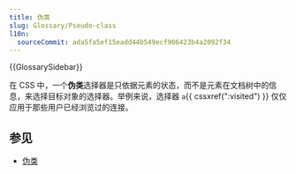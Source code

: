 ```yaml
---
title: 伪类
slug: Glossary/Pseudo-class
l10n:
  sourceCommit: ada5fa5ef15eadd44b549ecf906423b4a2092f34
---
```


{{GlossarySidebar}}

在 CSS 中，一个**伪类**选择器是只依据元素的状态，而不是元素在文档树中的信息，来选择目标对象的选择器。举例来说，选择器 `a`{{ cssxref(":visited") }} 仅仅应用于那些用户已经浏览过的连接。

## 参见

- [伪类](/zh-CN/docs/Web/CSS/Pseudo-classes)
